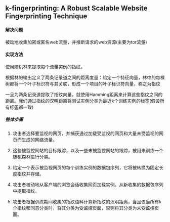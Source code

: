 ## k-fingerprinting: A Robust Scalable Website Fingerprinting Technique

#### 解决问题

被动地收集加密或匿名web流量，并推断请求的web资源(主要为tor流量)

#### 实现方法

使用随机林来提取每个流量实例的指纹。

根据林的输出定义了两条记录道之间的距离度量：给定一个特征向量，林中的每棵树都将一个叶子标识符与其关联，形成一个项目的叶子标识符向量，称之为指纹

一旦为两条记录道提取了指纹向量，就使用Hamming距离来计算这些指纹之间的距离。我们通过指纹的汉明距离将测试实例分类为最近k个训练实例的标签(假设所有标签都一致)



##### 整体步骤

1. 攻击者选择要监视的网页，并捕获通过加载受监视的网页和大量未受监视的网页而生成的网络流量。

2. 这些被监控网站的目标跟踪，以及一些未被监控网站的跟踪，被用来训练一个随机森林进行分类。

3. 给定一个表示被监视网页的每个训练实例的数据包序列，它将被转换为固定长度指纹并存储。

4. 攻击者被动地从客户端的浏览会话收集网页加载实例。从新收集的数据包序列中提取指纹。

5. 攻击者根据训练期间收集的指纹语料计算新指纹的汉明距离，当且仅当所有k个指纹都同意分类时，将其分类为受监控页面，否则将其分类为未受监控页面。